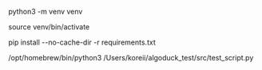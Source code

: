 python3 -m venv venv

source venv/bin/activate

pip install --no-cache-dir -r requirements.txt

/opt/homebrew/bin/python3 /Users/koreii/algoduck_test/src/test_script.py